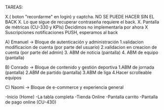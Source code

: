 TAREAS:

X.( boton "recordarme" en login) y captcha. NO SE PUEDE HACER SIN EL BACK
X. Lo que sigue de recuperar contraseña requiere el back.
X. Pantalla de métricas (CU-330 y KPIs) Decidimos no implementarla por ahora
X Suscripciones notificaciones PUSH, esperamos al back


A) Emanuel → Bloque de autenticación y administración
1.validacion modificacion de cuenta (por parte del usuario)
2.validacion en creacion de cuenta (por parte del admin)
3. ABM de noticia (pantalla)
4. ABM de equipo (pantalla)

B) Conrado → Bloque de contenido y gestión deportiva
1.ABM de jornada (pantalla)
2.ABM de partido (pantalla)
3.ABM de liga
4.Hacer scrolleable equipos

C) Naomi → Bloque de e-commerce y experiencia general

-Inicio (Home)
-La tabla completa
-Tienda Online
-Pantalla carrito
-Pantalla de pago online (CU-430)


